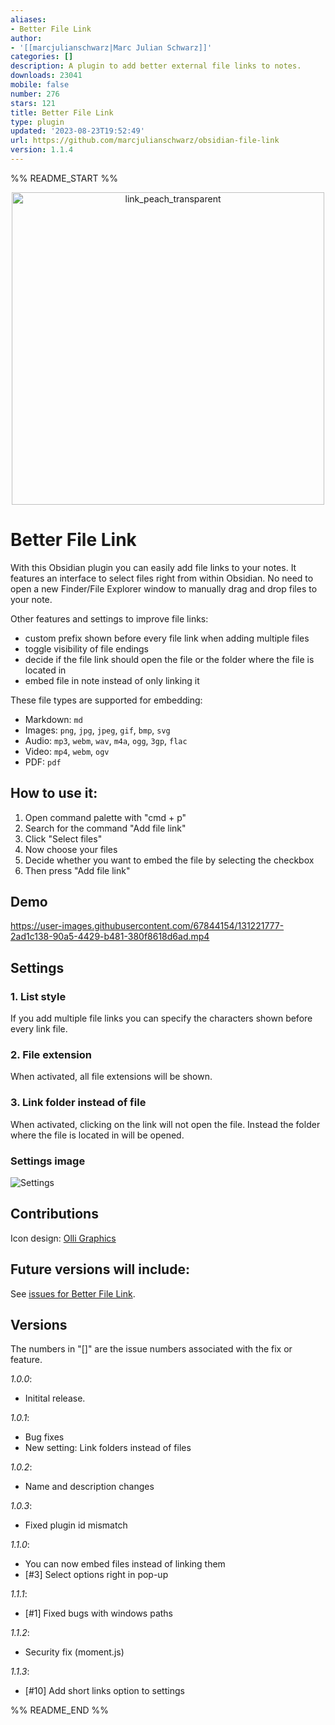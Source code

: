 ```yaml
---
aliases:
- Better File Link
author:
- '[[marcjulianschwarz|Marc Julian Schwarz]]'
categories: []
description: A plugin to add better external file links to notes.
downloads: 23041
mobile: false
number: 276
stars: 121
title: Better File Link
type: plugin
updated: '2023-08-23T19:52:49'
url: https://github.com/marcjulianschwarz/obsidian-file-link
version: 1.1.4
---
```


%% README_START %%

<p align="center">
  <img width="500" alt="link_peach_transparent" src="https://user-images.githubusercontent.com/67844154/158657066-47b6b0fb-439c-4973-82c7-9768ee472344.png">

</p>

# Better File Link

With this Obsidian plugin you can easily add file links to your notes. It features an interface to select files right from within Obsidian. No need to open a new Finder/File Explorer window to manually drag and drop files to your note.

Other features and settings to improve file links:
- custom prefix shown before every file link when adding multiple files
- toggle visibility of file endings
- decide if the file link should open the file or the folder where the file is located in
- embed file in note instead of only linking it

These file types are supported for embedding:
- Markdown: `md`
- Images: `png`, `jpg`, `jpeg`, `gif`, `bmp`, `svg`
- Audio: `mp3`, `webm`, `wav`, `m4a`, `ogg`, `3gp`, `flac`
- Video: `mp4`, `webm`, `ogv`
- PDF: `pdf`


## How to use it:
1. Open command palette with "cmd + p"
2. Search for the command "Add file link"
3. Click "Select files"
4. Now choose your files
5. Decide whether you want to embed the file by selecting the checkbox 
6. Then press "Add file link"

## Demo

https://user-images.githubusercontent.com/67844154/131221777-2ad1c138-90a5-4429-b481-380f8618d6ad.mp4

## Settings

### 1. List style
If you add multiple file links you can specify the characters shown before every link file.

### 2. File extension
When activated, all file extensions will be shown.

### 3. Link folder instead of file
When activated, clicking on the link will not open the file. Instead the folder where the file is located in will be opened.

### Settings image
![Settings](https://user-images.githubusercontent.com/67844154/131246371-68049aa6-34a5-421c-b478-513427525700.png)


## Contributions
Icon design: <a href="https://www.olli-graphics.de">Olli Graphics</a>

## Future versions will include:
See <a href="https://github.com/marcjulianschwarz/obsidian-file-link/issues">issues for Better File Link</a>.

## Versions
The numbers in "[]" are the issue numbers associated with the fix or feature.

*1.0.0*: 
- Initital release.

*1.0.1*:
- Bug fixes
- New setting: Link folders instead of files

*1.0.2*:
- Name and description changes

*1.0.3*:
- Fixed plugin id mismatch

*1.1.0*:
- You can now embed files instead of linking them
- [#3] Select options right in pop-up

*1.1.1*:
- [#1] Fixed bugs with windows paths

*1.1.2*:
- Security fix (moment.js)

*1.1.3*:
- [#10] Add short links option to settings

%% README_END %%